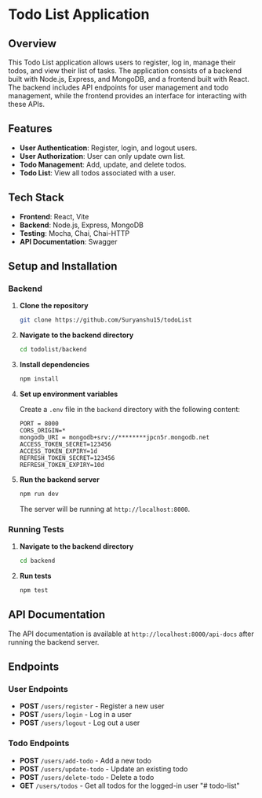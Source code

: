 # Todo List Application

## Overview

This Todo List application allows users to register, log in, manage their todos, and view their list of tasks. The application consists of a backend built with Node.js, Express, and MongoDB, and a frontend built with React. The backend includes API endpoints for user management and todo management, while the frontend provides an interface for interacting with these APIs.

## Features

- **User Authentication**: Register, login, and logout users.
- **User Authorization**: User can only update own list.
- **Todo Management**: Add, update, and delete todos.
- **Todo List**: View all todos associated with a user.

## Tech Stack

- **Frontend**: React, Vite
- **Backend**: Node.js, Express, MongoDB
- **Testing**: Mocha, Chai, Chai-HTTP
- **API Documentation**: Swagger

## Setup and Installation

### Backend

1. **Clone the repository**

   ```bash
   git clone https://github.com/Suryanshu15/todoList
   ```

2. **Navigate to the backend directory**

   ```bash
   cd todolist/backend
   ```

3. **Install dependencies**

   ```bash
   npm install
   ```

4. **Set up environment variables**

   Create a `.env` file in the `backend` directory with the following content:

   ```env
   PORT = 8000
   CORS_ORIGIN=*
   mongodb_URI = mongodb+srv://********jpcn5r.mongodb.net
   ACCESS_TOKEN_SECRET=123456
   ACCESS_TOKEN_EXPIRY=1d
   REFRESH_TOKEN_SECRET=123456
   REFRESH_TOKEN_EXPIRY=10d
   
   ```

5. **Run the backend server**

   ```bash
   npm run dev
   ```

   The server will be running at `http://localhost:8000`.

### Running Tests

1. **Navigate to the backend directory**

   ```bash
   cd backend
   ```

2. **Run tests**

   ```bash
   npm test
   ```

## API Documentation

The API documentation is available at `http://localhost:8000/api-docs` after running the backend server.

## Endpoints

### User Endpoints

- **POST** `/users/register` - Register a new user
- **POST** `/users/login` - Log in a user
- **POST** `/users/logout` - Log out a user

### Todo Endpoints

- **POST** `/users/add-todo` - Add a new todo
- **POST** `/users/update-todo` - Update an existing todo
- **POST** `/users/delete-todo` - Delete a todo
- **GET** `/users/todos` - Get all todos for the logged-in user
"# todo-list" 

